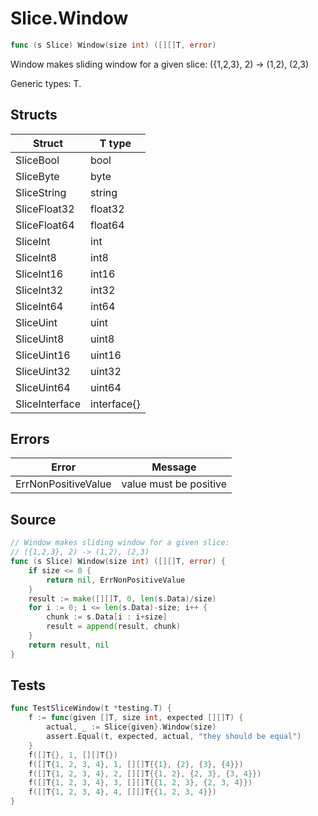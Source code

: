 # Slice.Window

```go
func (s Slice) Window(size int) ([][]T, error)
```

Window makes sliding window for a given slice: ({1,2,3}, 2) -> (1,2), (2,3)

Generic types: T.

## Structs

| Struct | T type |
| ------ | ------ |
| SliceBool | bool |
| SliceByte | byte |
| SliceString | string |
| SliceFloat32 | float32 |
| SliceFloat64 | float64 |
| SliceInt | int |
| SliceInt8 | int8 |
| SliceInt16 | int16 |
| SliceInt32 | int32 |
| SliceInt64 | int64 |
| SliceUint | uint |
| SliceUint8 | uint8 |
| SliceUint16 | uint16 |
| SliceUint32 | uint32 |
| SliceUint64 | uint64 |
| SliceInterface | interface{} |

## Errors

| Error | Message |
| -------- | ------ |
| ErrNonPositiveValue | value must be positive |

## Source

```go
// Window makes sliding window for a given slice:
// ({1,2,3}, 2) -> (1,2), (2,3)
func (s Slice) Window(size int) ([][]T, error) {
	if size <= 0 {
		return nil, ErrNonPositiveValue
	}
	result := make([][]T, 0, len(s.Data)/size)
	for i := 0; i <= len(s.Data)-size; i++ {
		chunk := s.Data[i : i+size]
		result = append(result, chunk)
	}
	return result, nil
}
```

## Tests

```go
func TestSliceWindow(t *testing.T) {
	f := func(given []T, size int, expected [][]T) {
		actual, _ := Slice{given}.Window(size)
		assert.Equal(t, expected, actual, "they should be equal")
	}
	f([]T{}, 1, [][]T{})
	f([]T{1, 2, 3, 4}, 1, [][]T{{1}, {2}, {3}, {4}})
	f([]T{1, 2, 3, 4}, 2, [][]T{{1, 2}, {2, 3}, {3, 4}})
	f([]T{1, 2, 3, 4}, 3, [][]T{{1, 2, 3}, {2, 3, 4}})
	f([]T{1, 2, 3, 4}, 4, [][]T{{1, 2, 3, 4}})
}
```